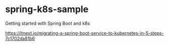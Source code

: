 # spring-k8s-sample
Getting started with Spring Boot and k8s

https://itnext.io/migrating-a-spring-boot-service-to-kubernetes-in-5-steps-7c1702da81b6

